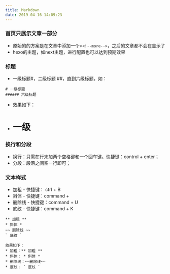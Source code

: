 ```yaml
---
title: Markdown
date: 2019-04-16 14:09:23
---
```



### 首页只展示文章一部分
- 原始的的方案是在文章中添加一个>`<!--more-->`，之后的文章都不会在显示了
- hexo的主题，如next主题，进行配置也可以达到预期效果

### 标题
- 一级标题#，二级标题 ##，直到六级标题，如：
```
# 一级标题 
###### 六级标题
```
- 效果如下：  

- #  一级

### 换行和分段  

* 换行：只需在行末加两个空格键和一个回车键。快捷键：control + enter；
* 分段：段落之间空一行即可；

### 文本样式
* 加粗 - 快捷键： ctrl + B 
* 斜体 - 快捷键：command + 
* 删除线 - 快捷键：command + U
* 底纹 - 快捷键：command + K 
```
** 加粗 **
* 斜体 *
~~ 删除线 ~~
` 底纹 `
```
	效果如下：
	* 加粗：** 加粗 **
	* 斜体： * 斜体 *
	* 删除线：~~删除线~~
	* 底纹： ` 底纹 `